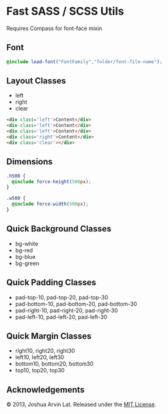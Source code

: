 Fast SASS / SCSS Utils
======================

Requires Compass for font-face mixin

Font
----

~~~ scss
@include load-font("FontFamily","folder/font-file-name");
~~~

Layout Classes
--------------

- left
- right
- clear

~~~ html
<div class='left'>Content</div>
<div class='left'>Content</div>
<div class='left'>Content</div>
<div class='right'>Content</div>
<div class='clear'></div>
~~~

Dimensions
----------

~~~ scss
.h500 {
  @include force-height(500px);
}

.w500 {
  @include force-width(500px);
}
~~~

Quick Background Classes
------------------------

- bg-white  
- bg-red  
- bg-blue  
- bg-green

Quick Padding Classes
---------------------

- pad-top-10, pad-top-20, pad-top-30
- pad-bottom-10, pad-bottom-20, pad-bottom-30
- pad-right-10, pad-right-20, pad-right-30
- pad-left-10, pad-left-20, pad-left-30

Quick Margin Classes
--------------------

- right10, right20, right30
- left10, left20, left30
- bottom10, bottom20, bottom30
- top10, top20, top30

Acknowledgements
----------------

© 2013, Joshua Arvin Lat. Released under the [MIT License](LICENSE).
